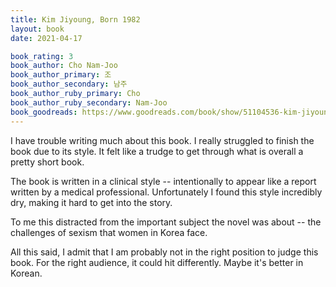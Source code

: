 ```yaml
---
title: Kim Jiyoung, Born 1982
layout: book
date: 2021-04-17

book_rating: 3
book_author: Cho Nam-Joo
book_author_primary: 조
book_author_secondary: 남주
book_author_ruby_primary: Cho
book_author_ruby_secondary: Nam-Joo
book_goodreads: https://www.goodreads.com/book/show/51104536-kim-jiyoung-born-1982
---
```


I have trouble writing much about this book. I really struggled to finish the book due to its style. It felt like a trudge to get through what is overall a pretty short book.

The book is written in a clinical style -- intentionally to appear like a report written by a medical professional. Unfortunately I found this style incredibly dry, making it hard to get into the story.

To me this distracted from the important subject the novel was about -- the challenges of sexism that women in Korea face.

All this said, I admit that I am probably not in the right position to judge this book. For the right audience, it could hit differently. Maybe it's better in Korean.